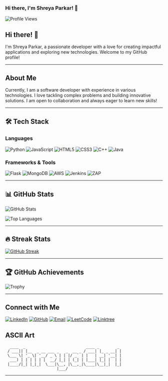### Hi there, I'm Shreya Parkar! 👋

![Profile Views](https://komarev.com/ghpvc/?username=shreyaparkar&label=Profile%20Views&color=blueviolet&style=flat-square)

## Hi there! 👋

I'm Shreya Parkar, a passionate developer with a love for creating impactful applications and exploring new technologies. Welcome to my GitHub profile!

---

## About Me

Currently, I am a software developer with experience in various technologies. I love tackling complex problems and building innovative solutions. I am open to collaboration and always eager to learn new skills!

---

## 🛠️ Tech Stack

### Languages
![Python](https://img.shields.io/badge/Python-3776AB?style=for-the-badge&logo=python&logoColor=white)
![JavaScript](https://img.shields.io/badge/JavaScript-F7DF1E?style=for-the-badge&logo=javascript&logoColor=black)
![HTML5](https://img.shields.io/badge/HTML5-E34F26?style=for-the-badge&logo=html5&logoColor=white)
![CSS3](https://img.shields.io/badge/CSS3-1572B6?style=for-the-badge&logo=css3&logoColor=white)
![C++](https://img.shields.io/badge/C++-00599C?style=for-the-badge&logo=c%2B%2B&logoColor=white)
![Java](https://img.shields.io/badge/Java-007396?style=for-the-badge&logo=java&logoColor=white)

### Frameworks & Tools
![Flask](https://img.shields.io/badge/Flask-000000?style=for-the-badge&logo=flask&logoColor=white)
![MongoDB](https://img.shields.io/badge/MongoDB-47A248?style=for-the-badge&logo=mongodb&logoColor=white)
![AWS](https://img.shields.io/badge/AWS-232F3E?style=for-the-badge&logo=amazon-aws&logoColor=white)
![Jenkins](https://img.shields.io/badge/Jenkins-D24939?style=for-the-badge&logo=jenkins&logoColor=white)
![ZAP](https://img.shields.io/badge/OWASP%20ZAP-000000?style=for-the-badge&logo=owasp&logoColor=white)


---

## 📊 GitHub Stats
![GitHub Stats](https://github-readme-stats.vercel.app/api?username=shreyaparkar&show_icons=true&theme=radical)

![Top Languages](https://github-readme-stats.vercel.app/api/top-langs/?username=shreyaparkar&layout=compact&theme=radical)

---

## 🔥 Streak Stats
[![GitHub Streak](https://streak-stats.demolab.com?user=ShreyaCtrl&theme=tokyonight&hide_border=true&border_radius=3.7)](https://git.io/streak-stats)

---

## 🏆 GitHub Achievements

![Trophy](https://github-profile-trophy.vercel.app/?username=shreyaparkar&theme=dracula)

---

## Connect with Me

[![LinkedIn](https://img.shields.io/badge/LinkedIn-0A66C2?style=for-the-badge&logo=linkedin&logoColor=white)](https://www.linkedin.com/in/shreya-parkar/)
[![GitHub](https://img.shields.io/badge/GitHub-181717?style=for-the-badge&logo=github&logoColor=white)](https://github.com/ShreyaCtrl)
[![Email](https://img.shields.io/badge/Email-D14836?style=for-the-badge&logo=gmail&logoColor=white)](mailto:shreya.parkar.197@gmail.com)
[![LeetCode](https://img.shields.io/badge/LeetCode-FFA116?style=for-the-badge&logo=leetcode&logoColor=white)](https://leetcode.com/u/nightwing_19/)
[![Linktree](https://img.shields.io/badge/Linktree-39E09B?style=for-the-badge&logo=linktree&logoColor=white)](https://linktr.ee/ShreyaParkar)

## ASCII Art

```
  ____  _                           ____ _        _ 
 / ___|| |__  _ __ ___ _   _  __ _ / ___| |_ _ __| |
 \___ \| '_ \| '__/ _ \ | | |/ _` | |   | __| '__| |
  ___) | | | | | |  __/ |_| | (_| | |___| |_| |  | |
 |____/|_| |_|_|  \___|\__, |\__,_|\____|\__|_|  |_|
                       |___/                        
```

---
